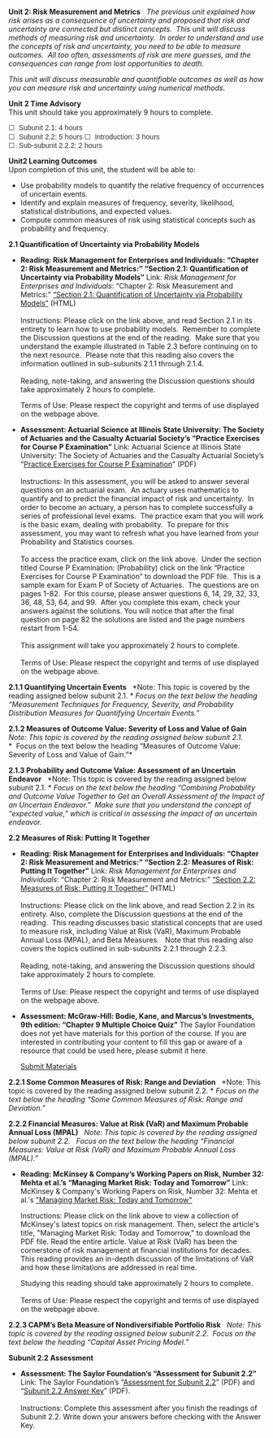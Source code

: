 **Unit 2: Risk Measurement and Metrics** <span id="2"></span> 
*The previous unit explained how risk arises as a consequence of
uncertainty and proposed that risk and uncertainty are connected but
distinct concepts.  This unit will discuss methods of measuring risk and
uncertainty.  In order to understand and use the concepts of risk and
uncertainty, you need to be able to measure outcomes.  All too often,
assessments of risk are mere guesses, and the consequences can range
from lost opportunities to death.*  
  
 *This unit will discuss measurable and quantifiable outcomes as well as
how you can measure risk and uncertainty using numerical methods.*

**Unit 2 Time Advisory**  
This unit should take you approximately 9 hours to complete.  
  
 <span
style="color: rgb(51, 51, 51); font-family: sans-serif; line-height: 16.766666412353516px; ">☐
 Subunit 2.1: 4 hours</span>  
 <span
style="color: rgb(51, 51, 51); font-family: sans-serif; line-height: 16.766666412353516px; ">☐
 Subunit 2.2: 5 hours</span>
<span
style="color: rgb(51, 51, 51); font-family: sans-serif; line-height: 16.766666412353516px; ">☐
 Introduction: 3 hours</span>  
 <span
style="color: rgb(51, 51, 51); font-family: sans-serif; line-height: 16.766666412353516px; ">☐
 Sub-subunit 2.2.2: 2 hours</span>

**Unit2 Learning Outcomes**  
Upon completion of this unit, the student will be able to:  
-   Use probability models to quantify the relative frequency of
    occurrences of uncertain events.
-   Identify and explain measures of frequency, severity, likelihood,
    statistical distributions, and expected values.
-   Compute common measures of risk using statistical concepts such as
    probability and frequency. 

**2.1 Quantification of Uncertainty via Probability Models** <span
id="2.1"></span> 
-   **Reading: Risk Management for Enterprises and Individuals: “Chapter
    2: Risk Measurement and Metrics:” “Section 2.1: Quantification of
    Uncertainty via Probability Models”**
    Link: *Risk Management for Enterprises and Individuals*: “Chapter 2:
    Risk Measurement and Metrics:” [“Section 2.1: Quantification of
    Uncertainty via Probability
    Models”](https://resources.saylor.org/wwwresources/archived/site/wp-content/uploads/2013/06/Risk-Management-Ch2.pdf)
    (HTML)  
        
     Instructions: Please click on the link above, and read Section 2.1
    in its entirety to learn how to use probability models.  Remember to
    complete the Discussion questions at the end of the reading.  Make
    sure that you understand the example illustrated in Table 2.3 before
    continuing on to the next resource.  Please note that this reading
    also covers the information outlined in sub-subunits 2.1.1 through
    2.1.4.  
        
     Reading, note-taking, and answering the Discussion questions should
    take approximately 2 hours to complete.  
      
     Terms of Use: Please respect the copyright and terms of use
    displayed on the webpage above. 

-   **Assessment: Actuarial Science at Illinois State University: The
    Society of Actuaries and the Casualty Actuarial Society’s “Practice
    Exercises for Course P Examination”**
    Link: Actuarial Science at Illinois State University: The Society of
    Actuaries and the Casualty Actuarial Society’s “[Practice Exercises
    for Course P
    Examination](https://math.illinoisstate.edu/actuary/exams/detailed.shtml)”
    (PDF)  
        
     Instructions: In this assessment, you will be asked to answer
    several questions on an actuarial exam.  An actuary uses mathematics
    to quantify and to predict the financial impact of risk and
    uncertainty.  In order to become an actuary, a person has to
    complete successfully a series of professional level exams.  The
    practice exam that you will work is the basic exam, dealing with
    probability.  To prepare for this assessment, you may want to
    refresh what you have learned from your Probability and Statistics
    courses.  
        
     To access the practice exam, click on the link above.  Under the
    section titled Course P Examination: (Probability) click on the link
    “Practice Exercises for Course P Examination” to download the PDF
    file.  This is a sample exam for Exam P of Society of Actuaries. 
    The questions are on pages 1-82.  For this course, please answer
    questions 6, 14, 29, 32, 33, 36, 48, 53, 64, and 99.  After you
    complete this exam, check your answers against the solutions. You
    will notice that after the final question on page 82 the solutions
    are listed and the page numbers restart from 1-54.  
        
     This assignment will take you approximately 2 hours to complete.  
        
     Terms of Use: Please respect the copyright and terms of use
    displayed on the webpage above.

**2.1.1 Quantifying Uncertain Events** <span id="2.1.1"></span> 
*Note: This topic is covered by the reading assigned below subunit
2.1. * *Focus on the text below the heading “Measurement Techniques for
Frequency, Severity, and Probability Distribution Measures for
Quantifying Uncertain Events.”*

**2.1.2 Measures of Outcome Value: Severity of Loss and Value of Gain**
<span id="2.1.2"></span> 
*Note: This topic is covered by the reading assigned below subunit 2.1.*
*  Focus on the text below the heading “Measures of Outcome Value:
Severity of Loss and Value of Gain.”*

**2.1.3 Probability and Outcome Value: Assessment of an Uncertain
Endeavor** <span id="2.1.3"></span> 
*Note: This topic is covered by the reading assigned below subunit
2.1. * *Focus on the text below the heading “Combining Probability and
Outcome Value Together to Get an Overall Assessment of the Impact of an
Uncertain Endeavor.”  Make sure that you understand the concept of
“expected value,” which is critical in assessing the impact of an
uncertain endeavor.*

**2.2 Measures of Risk: Putting It Together** <span id="2.2"></span> 
-   **Reading: Risk Management for Enterprises and Individuals: “Chapter
    2: Risk Measurement and Metrics:” “Section 2.2: Measures of Risk:
    Putting It Together”**
    Link: *Risk Management for Enterprises and Individuals*: “Chapter 2:
    Risk Measurement and Metrics:” [“Section 2.2: Measures of Risk:
    Putting It
    Together”](https://resources.saylor.org/wwwresources/archived/site/wp-content/uploads/2013/06/Risk-Management-Ch2.pdf)
    (HTML)  
        
     Instructions: Please click on the link above, and read Section 2.2
    in its entirety. Also, complete the Discussion questions at the end
    of the reading.  This reading discusses basic statistical concepts
    that are used to measure risk, including Value at Risk (VaR),
    Maximum Probable Annual Loss (MPAL), and Beta Measures.   Note that
    this reading also covers the topics outlined in sub-subunits 2.2.1
    through 2.2.3.  
        
     Reading, note-taking, and answering the Discussion questions should
    take approximately 2 hours to complete.  
        
     Terms of Use: Please respect the copyright and terms of use
    displayed on the webpage above.

-   **Assessment: McGraw-Hill: Bodie, Kane, and Marcus’s Investments,
    9th edition: “Chapter 9 Multiple Choice Quiz”**
    The Saylor Foundation does not yet have materials for this portion
    of the course. If you are interested in contributing your content to
    fill this gap or aware of a resource that could be used here, please
    submit it here.

    [Submit Materials](/contribute/)

**2.2.1 Some Common Measures of Risk: Range and Deviation** <span
id="2.2.1"></span> 
*Note: This topic is covered by the reading assigned below subunit
2.2. * *Focus on the text below the heading “Some Common Measures of
Risk: Range and Deviation.”*

**2.2.2 Financial Measures: Value at Risk (VaR) and Maximum Probable
Annual Loss (MPAL)** <span id="2.2.2"></span> 
*Note: This topic is covered by the reading assigned below subunit 2.2.
  Focus on the text below the heading “Financial Measures: Value at Risk
(VaR) and Maximum Probable Annual Loss (MPAL).”*

-   **Reading: McKinsey & Company’s Working Papers on Risk, Number 32:
    Mehta et al.’s “Managing Market Risk: Today and Tomorrow”**
    Link: McKinsey & Company's Working Papers on Risk, Number 32: Mehta
    et al.'s ["Managing Market Risk: Today and
    Tomorrow"](http://www.mckinsey.com/Client_Service/Risk/Latest_thinking/Working_papers_on_risk)  
      
     Instructions: Please click on the link above to view a collection
    of McKinsey's latest topics on risk management. Then, select the
    article's title, "Managing Market Risk: Today and Tomorrow," to
    download the PDF file. Read the entire article. Value at Risk (VaR)
    has been the cornerstone of risk management at financial
    institutions for decades. This reading provides an in-depth
    discussion of the limitations of VaR and how these limitations are
    addressed in real time.  
      
     Studying this reading should take approximately 2 hours to
    complete.  
        
     Terms of Use: Please respect the copyright and terms of use
    displayed on the webpage above.

**2.2.3 CAPM’s Beta Measure of Nondiversifiable Portfolio Risk** <span
id="2.2.3"></span> 
*Note: This topic is covered by the reading assigned below subunit 2.2. 
Focus on the text below the heading “Capital Asset Pricing Model.”*

**Subunit 2.2 Assessment** <span id="2.2.4"></span> 
-   **Assessment: The Saylor Foundation’s “Assessment for Subunit 2.2”**
    Link: The Saylor Foundation’s “[Assessment for Subunit
    2.2](https://resources.saylor.org/wwwresources/archived/site/wp-content/uploads/2012/08/BUS404-Subunit-2.2-Assessment-FINAL.pdf)”
    (PDF) and “[Subunit 2.2 Answer
    Key](https://resources.saylor.org/wwwresources/archived/site/wp-content/uploads/2012/08/BUS404-Subunit-2.2-Assessment-Answer-Key-FINAL.pdf)”
    (PDF).  
        
     Instructions: Complete this assessment after you finish the
    readings of Subunit 2.2. Write down your answers before checking
    with the Answer Key.


